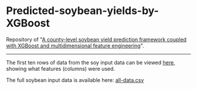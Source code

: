 # Predicted-soybean-yields-by-XGBoost
 Repository of "[A county-level soybean yield prediction framework coupled with XGBoost and multidimensional feature engineering](https://doi.org/10.1016/j.jag.2023.103269)".

------

The first ten rows of data from the soy input data can be viewed [here](), showing what features (columns) were used.

The full soybean input data is available here: [all-data.csv](https://www.aliyundrive.com/s/CzehXxE8PnZ) 
